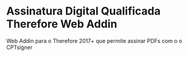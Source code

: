 # Assinatura Digital Qualificada Therefore Web Addin
Web Addin para o Therefore 2017+ que permite assinar PDFs com o o CPTsigner
